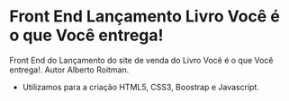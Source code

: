 # Front End Lançamento Livro Você é o que Você entrega!
Front End do Lançamento do site de venda do Livro Você é o que Você entrega!.  Autor Alberto Roitman.
- Utilizamos para a criação HTML5, CSS3, Boostrap e Javascript.
